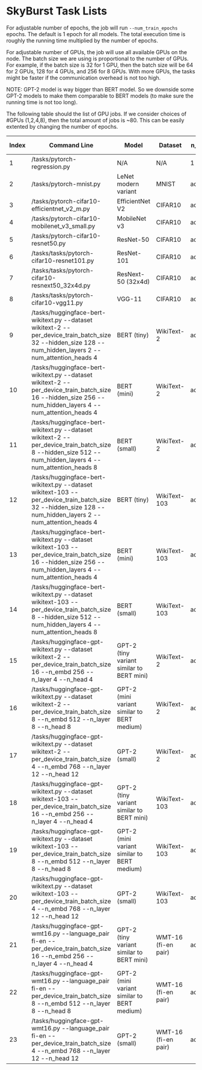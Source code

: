 # SkyBurst Task Lists

For adjustable number of epochs, the job will run `--num_train_epochs` epochs. The default is 1 epoch for all models.
The total execution time is roughly the running time multiplied by the number of epochs.

For adjustable number of GPUs, the job will use all available GPUs on the node. The batch size we are using is proportional to the number of GPUs.
For example, if the batch size is 32 for 1 GPU, then the batch size will be 64 for 2 GPUs, 128 for 4 GPUs, and 256 for 8 GPUs.
With more GPUs, the tasks might be faster if the communication overhead is not too high.

NOTE: GPT-2 model is way bigger than BERT model. So we downside some GPT-2 models to make them comparable to BERT models (to make sure the running time is not too long).

The following table should the list of GPU jobs.
If we consider choices of #GPUs (1,2,4,8), then the total amount of jobs is ~80. This can be easily extented by changing the number of epochs.

| Index | Command Line                                                    | Model                           |    Dataset |   n_epochs |     n_gpus | Type | Running Time |
|-------|-----------------------------------------------------------------|---------------------------------|------------|------------|------------|------|--------------|
|     1 | /tasks/pytorch-regression.py                                    | N/A                             |        N/A |          1 |          1 | test |         ~1m  |
|     2 | /tasks/pytorch-mnist.py                                         | LeNet modern variant            |      MNIST | adjustable |          1 | test |         ~5m  |
|     3 | /tasks/pytorch-cifar10-efficientnet_v2_m.py                     | EfficientNet V2                 |    CIFAR10 | adjustable | adjustable |   CV |       5-10m  |
|     4 | /tasks/pytorch-cifar10-mobilenet_v3_small.py                    | MobileNet v3                    |    CIFAR10 | adjustable | adjustable |   CV |       5-10m  |
|     5 | /tasks/pytorch-cifar10-resnet50.py                              | ResNet-50                       |    CIFAR10 | adjustable | adjustable |   CV |       5-10m  |
|     6 | /tasks/tasks/pytorch-cifar10-resnet101.py                       | ResNet-101                      |    CIFAR10 | adjustable | adjustable |   CV |       5-10m  |
|     7 | /tasks/tasks/pytorch-cifar10-resnext50_32x4d.py                 | ResNext-50 (32x4d)              |    CIFAR10 | adjustable | adjustable |   CV |       5-10m  |
|     8 | /tasks/tasks/pytorch-cifar10-vgg11.py                           | VGG-11                          |    CIFAR10 | adjustable | adjustable |   CV |       5-10m  |
|     9 | /tasks/huggingface-bert-wikitext.py --dataset wikitext-2 --per_device_train_batch_size 32 --hidden_size 128 --num_hidden_layers 2  --num_attention_heads 4 | BERT (tiny)                           |  WikiText-2 | adjustable | adjustable |  NLP |       3-5m  |
|    10 | /tasks/huggingface-bert-wikitext.py --dataset wikitext-2 --per_device_train_batch_size 16 --hidden_size 256 --num_hidden_layers 4  --num_attention_heads 4 | BERT (mini)                           |  WikiText-2 | adjustable | adjustable |  NLP |      5-10m  |
|    11 | /tasks/huggingface-bert-wikitext.py --dataset wikitext-2 --per_device_train_batch_size 8 --hidden_size 512 --num_hidden_layers 4  --num_attention_heads 8 | BERT (small)                          |  WikiText-2 | adjustable | adjustable |  NLP |      5-10m  |
|    12 | /tasks/huggingface-bert-wikitext.py --dataset wikitext-103 --per_device_train_batch_size 32 --hidden_size 128 --num_hidden_layers 2  --num_attention_heads 4 | BERT (tiny)                           |  WikiText-103 | adjustable | adjustable |  NLP |     1h  |
|    13 | /tasks/huggingface-bert-wikitext.py --dataset wikitext-103 --per_device_train_batch_size 16 --hidden_size 256 --num_hidden_layers 4  --num_attention_heads 4 | BERT (mini)                           |  WikiText-103 | adjustable | adjustable |  NLP |     2h  |
|    14 | /tasks/huggingface-bert-wikitext.py --dataset wikitext-103 --per_device_train_batch_size 8 --hidden_size 512 --num_hidden_layers 4  --num_attention_heads 8 | BERT (small)                          |  WikiText-103 | adjustable | adjustable |  NLP |      4h  |
|    15 | /tasks/huggingface-gpt-wikitext.py --dataset wikitext-2 --per_device_train_batch_size 16 --n_embd 256 --n_layer 4 --n_head 4  | GPT-2 (tiny variant similar to BERT mini)  |  WikiText-2 | adjustable | adjustable |  NLP |       5m  |
|    16 | /tasks/huggingface-gpt-wikitext.py --dataset wikitext-2 --per_device_train_batch_size 8 --n_embd 512 --n_layer 8 --n_head 8 | GPT-2 (mini variant similar to BERT medium)  |  WikiText-2 | adjustable | adjustable |  NLP |       10m  |
|    17 | /tasks/huggingface-gpt-wikitext.py --dataset wikitext-2 --per_device_train_batch_size 4 --n_embd 768 --n_layer 12 --n_head 12 | GPT-2 (small)                          |  WikiText-2 | adjustable | adjustable |  NLP |      15m  |
|    18 | /tasks/huggingface-gpt-wikitext.py --dataset wikitext-103 --per_device_train_batch_size 16 --n_embd 256 --n_layer 4 --n_head 4  | GPT-2 (tiny variant similar to BERT mini)  |  WikiText-103 | adjustable | adjustable |  NLP |       2h  |
|    19 | /tasks/huggingface-gpt-wikitext.py --dataset wikitext-103 --per_device_train_batch_size 8 --n_embd 512 --n_layer 8 --n_head 8 | GPT-2 (mini variant similar to BERT medium)  |  WikiText-103 | adjustable | adjustable |  NLP |       4h  |
|    20 | /tasks/huggingface-gpt-wikitext.py --dataset wikitext-103 --per_device_train_batch_size 4 --n_embd 768 --n_layer 12 --n_head 12 | GPT-2 (small)                          |  WikiText-103 | adjustable | adjustable |  NLP |      7h  |
|    21 | /tasks/huggingface-gpt-wmt16.py --language_pair fi-en --per_device_train_batch_size 16 --n_embd 256 --n_layer 4 --n_head 4  | GPT-2 (tiny variant similar to BERT mini)  |  WMT-16 (fi-en pair) | adjustable | adjustable |  NLP |       2h  |
|    22 | /tasks/huggingface-gpt-wmt16.py --language_pair fi-en --per_device_train_batch_size 8 --n_embd 512 --n_layer 8 --n_head 8 | GPT-2 (mini variant similar to BERT medium)  |  WMT-16 (fi-en pair) | adjustable | adjustable |  NLP |       3h  |
|    23 | /tasks/huggingface-gpt-wmt16.py --language_pair fi-en --per_device_train_batch_size 4 --n_embd 768 --n_layer 12 --n_head 12 | GPT-2 (small)                          |  WMT-16 (fi-en pair) | adjustable | adjustable |  NLP |      6h  |
